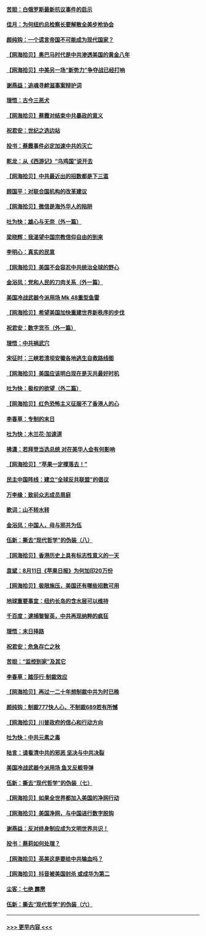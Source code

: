 #### [苦胆：白俄罗斯最新抗议事件的启示](../pages/nsc993/n12349989.md?t=08222202) 
#### [佳月：为何纽约总检察长要解散全美步枪协会](../pages/nsc993/n12349939.md?t=08222202) 
#### [颜纯钩：一个谎言帝国不可能成为现代国家？](../pages/nsc993/n12349898.md?t=08222202) 
#### [【网海拾贝】奥巴马时代是中共渗透美国的黄金八年](../pages/nsc993/n12349284.md?t=08222202) 
#### [【网海拾贝】中美另一场“新势力”争夺战已经打响](../pages/nsc993/n12346998.md?t=08222202) 
#### [谢燕益：追魂寻衅滋事案辩护词](../pages/nsc993/n12346892.md?t=08222202) 
#### [理悟：古今三恶犬](../pages/nsc993/n12345190.md?t=08222202) 
#### [【网海拾贝】蔡霞对结束中共暴政的意义](../pages/nsc993/n12344263.md?t=08222202) 
#### [祝君安：世纪之选边站](../pages/nsc993/n12342382.md?t=08222202) 
#### [投书：蔡霞事件必定加速中共的灭亡](../pages/nsc993/n12341881.md?t=08222202) 
#### [乾龙：从《西游记》“乌鸡国”说开去](../pages/nsc993/n12341690.md?t=08222202) 
#### [【网海拾贝】中共最近出的招数都是下三滥](../pages/nsc993/n12341593.md?t=08222202) 
#### [顾国平：对联合国机构的改革建议](../pages/nsc993/n12339928.md?t=08222202) 
#### [【网海拾贝】微信是海外华人的陷阱](../pages/nsc993/n12338868.md?t=08222202) 
#### [吐为快：雄心与无奈（外一篇）](../pages/nsc993/n12338132.md?t=08222202) 
#### [梁晓辉：我渴望中国宗教信仰自由的到来](../pages/nsc993/n12336657.md?t=08222202) 
#### [李明心：真实的民意](../pages/nsc993/n12336089.md?t=08222202) 
#### [【网海拾贝】美国不会容忍中共统治全球的野心](../pages/nsc993/n12336063.md?t=08222202) 
#### [金浴凤：党和人民的刀肉关系（外一篇）](../pages/nsc993/n12335834.md?t=08222202) 
#### [美国冷战武器今派用场 Mk 48重型鱼雷](../pages/nsc993/n12335354.md?t=08222202) 
#### [【网海拾贝】希望美国加快重建世界新秩序的步伐](../pages/nsc993/n12334224.md?t=08222202) 
#### [祝君安：数字货币（外一篇）](../pages/nsc993/n12334186.md?t=08222202) 
#### [理悟：中共祸武穴](../pages/nsc993/n12333962.md?t=08222202) 
#### [宋征时：三峡若溃坝安徽各地逃生自救路线图](../pages/nsc993/n12332450.md?t=08222202) 
#### [【网海拾贝】美国应该明白现在是灭共最好时机](../pages/nsc993/n12332313.md?t=08222202) 
#### [吐为快：极权的欲望（外二篇）](../pages/nsc993/n12332089.md?t=08222202) 
#### [【网海拾贝】红色恐怖主义征服不了香港人的心](../pages/nsc993/n12329296.md?t=08222202) 
#### [李春草：专制的末日](../pages/nsc993/n12329079.md?t=08222202) 
#### [吐为快：木兰花‧加速道](../pages/nsc993/n12327366.md?t=08222202) 
#### [拂潇：若拜登当选总统 对在美华人会有何影响](../pages/nsc993/n12295996.md?t=08222202) 
#### [【网海拾贝】“苹果一定撑落去！”](../pages/nsc993/n12326784.md?t=08222202) 
#### [民主中国阵线：建立“全球反共联盟”的倡议](../pages/nsc993/n12324177.md?t=08222202) 
#### [万李缘：致前众志成员周庭](../pages/nsc993/n12324635.md?t=08222202) 
#### [歌词：山不转水转](../pages/nsc993/n12324599.md?t=08222202) 
#### [金浴凤：中国人，毋与邪共为伍](../pages/nsc993/n12324257.md?t=08222202) 
#### [伍新：撕去“现代哲学”的伪装（八）](../pages/nsc993/n12324188.md?t=08222202) 
#### [【网海拾贝】香港历史上具有标志性意义的一天](../pages/nsc993/n12324021.md?t=08222202) 
#### [袁斌：8月11日《苹果日报》为何加印20万份](../pages/nsc993/n12323955.md?t=08222202) 
#### [【网海拾贝】极限施压，美国还有哪些招数可用](../pages/nsc993/n12322512.md?t=08222202) 
#### [地球重要事宜：纽约长岛的含水层可以维持](../pages/nsc993/n12321844.md?t=08222202) 
#### [千百度：逮捕黎智英，中共再现纳粹的疯狂](../pages/nsc993/n12321777.md?t=08222202) 
#### [理悟：末日择路](../pages/nsc993/n12320812.md?t=08222202) 
#### [祝君安：危急存亡之秋](../pages/nsc993/n12320795.md?t=08222202) 
#### [苦胆：“监控到家”及其它](../pages/nsc993/n12320751.md?t=08222202) 
#### [李春草：踏莎行·制裁效应](../pages/nsc993/n12318290.md?t=08222202) 
#### [【网海拾贝】再过一二十年想制裁中共为时已晚](../pages/nsc993/n12318195.md?t=08222202) 
#### [颜纯钩：制裁777快人心，不制裁689若有所憾](../pages/nsc993/n12316912.md?t=08222202) 
#### [【网海拾贝】川普政府的信心和行动方向](../pages/nsc993/n12316673.md?t=08222202) 
#### [吐为快：中共元素之毒](../pages/nsc993/n12316547.md?t=08222202) 
#### [陆言：请看清中共的邪恶 坚决与中共决裂](../pages/nsc993/n12315784.md?t=08222202) 
#### [美国冷战武器今派用场 鱼叉反舰导弹](../pages/nsc993/n12316258.md?t=08222202) 
#### [伍新：撕去“现代哲学”的伪装（七）](../pages/nsc993/n12315846.md?t=08222202) 
#### [【网海拾贝】如果全世界都加入美国的净网行动](../pages/nsc993/n12315588.md?t=08222202) 
#### [【网海拾贝】美国净网，与中国进行数字脱钩](../pages/nsc993/n12312813.md?t=08222202) 
#### [谢燕益：反对终身制应成为文明世界共识！](../pages/nsc993/n12310465.md?t=08222202) 
#### [投书：蔡莉如何处理？](../pages/nsc993/n12310224.md?t=08222202) 
#### [【网海拾贝】英美这是要给中共输血吗？](../pages/nsc993/n12307646.md?t=08222202) 
#### [【网海拾贝】抖音被美国封杀 或成华为第二](../pages/nsc993/n12305277.md?t=08222202) 
#### [尘客：七绝 霹雳](../pages/nsc993/n12304053.md?t=08222202) 
#### [伍新：撕去“现代哲学”的伪装（六）](../pages/nsc993/n12303243.md?t=08222202) 

----
#### [ >>> 更早内容 <<< ](../indexes/nsc993-earlier.md)

